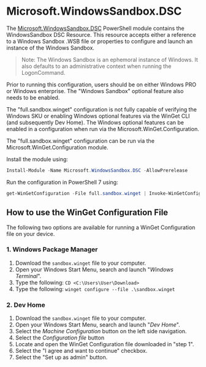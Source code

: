 # Microsoft.WindowsSandbox.DSC

The [Microsoft.WindowsSandbox.DSC](https://www.powershellgallery.com/packages/Microsoft.WindowsSandbox.DSC) PowerShell module contains the WindowsSandbox DSC Resource. This resource accepts either a reference to a Windows Sandbox .WSB file or properties to configure and launch an instance of the Windows Sandbox.

> Note: The Windows Sandbox is an ephemoral instance of Windows. It also defaults to an administrative context when running the LogonCommand.

Prior to running this configuration, users should be on either Windows PRO or Windows enterprise. The "Windows Sandbox" optional feature also needs to be enabled.

The "full.sandbox.winget" configuration is not fully capable of verifying the Windows SKU or enabling Windows optional features via the WinGet CLI (and subsequently Dev Home). The Windows optional features can be enabled in a configuration when run via the Microsoft.WinGet.Configuration.

The "full.sandbox.winget" configuration can be run via the Microsoft.WinGet.Configuration module.

Install the module using:

```PowerShell
Install-Module -Name Microsoft.WindowsSandbox.DSC -AllowPrerelease
```

Run the configuration in PowerShell 7 using:

```PowerShell
get-WinGetConfiguration -File full.sandbox.winget | Invoke-WinGetConfiguration
```

## How to use the WinGet Configuration File

The following two options are available for running a WinGet Configuration file on your device.

### 1. Windows Package Manager

1. Download the `sandbox.winget` file to your computer.
1. Open your Windows Start Menu, search and launch "_Windows Terminal_".
1. Type the following: `CD <C:\Users\User\Download>`
1. Type the following: `winget configure --file .\sandbox.winget`

### 2. Dev Home

1. Download the `sandbox.winget` file to your computer.
1. Open your Windows Start Menu, search and launch "_Dev Home_".
1. Select the _Machine Configuration_ button on the left side navigation.
1. Select the _Configuration file_ button
1. Locate and open the WinGet Configuration file downloaded in "step 1".
1. Select the "I agree and want to continue" checkbox.
1. Select the "Set up as admin" button.
